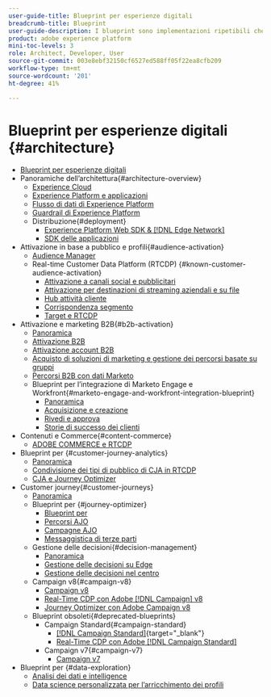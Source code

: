```yaml
---
user-guide-title: Blueprint per esperienze digitali
breadcrumb-title: Blueprint
user-guide-description: I blueprint sono implementazioni ripetibili che permettono di risolvere problemi di business noti e contengono diagrammi di architettura, considerazioni tecniche e collegamenti alla documentazione pertinente.
product: adobe experience platform
mini-toc-levels: 3
role: Architect, Developer, User
source-git-commit: 003e8ebf32150cf6527ed588ff05f22ea8cfb209
workflow-type: tm+mt
source-wordcount: '201'
ht-degree: 41%

---
```



# Blueprint per esperienze digitali {#architecture}

+ [Blueprint per esperienze digitali](/help/blueprints/overview.md)
+ Panoramiche dell’architettura{#architecture-overview}
   + [Experience Cloud](/help/blueprints/experience-platform/experience-cloud.md)
   + [Experience Platform e applicazioni](/help/blueprints/experience-platform/platform-applications.md)
   + [Flusso di dati di Experience Platform](/help/blueprints/experience-platform/platform-data-flow.md)
   + [Guardrail di Experience Platform](/help/blueprints/experience-platform/guardrails.md)
   + Distribuzione{#deployment}
      + [Experience Platform Web SDK &amp; [!DNL Edge Network]](/help/blueprints/experience-platform/deployment/websdk.md)
      + [SDK delle applicazioni](/help/blueprints/experience-platform/deployment/appsdk.md)
+ Attivazione in base a pubblico e profili{#audience-activation}
   + [Audience Manager](/help/blueprints/audience-activation/audience-manager.md)
   + Real-time Customer Data Platform (RTCDP) {#known-customer-audience-activation}
      + [Attivazione a canali social e pubblicitari](/help/blueprints/audience-activation/advertising-activation.md)
      + [Attivazione per destinazioni di streaming aziendali e su file](/help/blueprints/audience-activation/enterprise-destinations.md)
      + [Hub attività cliente](/help/blueprints/audience-activation/customer-activity.md)
      + [Corrispondenza segmento](/help/blueprints/audience-activation/segment-match.md)
      + [Target e RTCDP](/help/blueprints/audience-activation/rtcdp-target.md)
+ Attivazione e marketing B2B{#b2b-activation}
   + [Panoramica](/help/blueprints/b2b/overview.md)
   + [Attivazione B2B](/help/blueprints/b2b/b2bactivation.md)
   + [Attivazione account B2B](/help/blueprints/b2b/b2b-account-activation.md)
   + [Acquisto di soluzioni di marketing e gestione dei percorsi basate su gruppi](/help/blueprints/b2b/b2b-buying-group-journeys.md)
   + [Percorsi B2B con dati Marketo](/help/blueprints/b2b/b2b-journeys-with-marketo.md)
   + Blueprint per l’integrazione di Marketo Engage e Workfront{#marketo-engage-and-workfront-integration-blueprint}
      + [Panoramica](/help/blueprints/b2b/marketo-engage-and-workfront-integration-blueprint/overview.md)
      + [Acquisizione e creazione](/help/blueprints/b2b/marketo-engage-and-workfront-integration-blueprint/intake-and-create.md)
      + [Rivedi e approva](/help/blueprints/b2b/marketo-engage-and-workfront-integration-blueprint/review-and-approve-blueprint.md)
      + [Storie di successo dei clienti](/help/blueprints/b2b/marketo-engage-and-workfront-integration-blueprint/customer-success-stories.md)
+ Contenuti e Commerce{#content-commerce}
   + [ADOBE COMMERCE e RTCDP](/help/blueprints/content-commerce/commerce/commerce-rtcdp.md)
+ Blueprint per  {#customer-journey-analytics}
   + [Panoramica](/help/blueprints/customer-journey-analytics/overview.md)
   + [Condivisione dei tipi di pubblico di CJA in RTCDP](/help/blueprints/customer-journey-analytics/cja-rtcdp.md)
   + [CJA e Journey Optimizer](/help/blueprints/customer-journey-analytics/cja-ajo.md)
+ Customer journey{#customer-journeys}
   + [Panoramica](/help/blueprints/customer-journeys/overview.md)
   + Blueprint per  {#journey-optimizer}
      + [Blueprint per  ](/help/blueprints/customer-journeys/journey-optimizer/journey-optimizer-overview.md)
      + [Percorsi AJO](/help/blueprints/customer-journeys/journey-optimizer/journey-optimizer-journeys.md)
      + [Campagne AJO](/help/blueprints/customer-journeys/journey-optimizer/journey-optimizer-campaigns.md)
      + [Messaggistica di terze parti](/help/blueprints/customer-journeys/journey-optimizer/3rd-party-messaging.md)
   + Gestione delle decisioni{#decision-management}
      + [Panoramica](/help/blueprints/customer-journeys/decision-management/decision-management-overview.md)
      + [Gestione delle decisioni su Edge](/help/blueprints/customer-journeys/decision-management/decision-management-edge.md)
      + [Gestione delle decisioni nel centro](/help/blueprints/customer-journeys/decision-management/decision-management-hub.md)
   + Campaign v8{#campaign-v8}
      + [Campaign v8](/help/blueprints/customer-journeys/campaign-v8/campaign-v8-overview.md)
      + [Real-Time CDP con Adobe [!DNL Campaign] v8](/help/blueprints/customer-journeys/campaign-v8/rtcdp-and-campaign-v8.md)
      + [Journey Optimizer con Adobe Campaign v8](/help/blueprints/customer-journeys/campaign-v8/ajo-and-campaign-v8.md)
   + Blueprint obsoleti{#deprecated-blueprints}
      + Campaign Standard{#campaign-standard}
         + [[!DNL Campaign Standard]](https://experienceleague.adobe.com/en/docs/campaign-standard){target="_blank"}
         + [Real-Time CDP con Adobe [!DNL Campaign Standard]](https://experienceleague.adobe.com/en/docs/campaign-standard/using/integrating-with-adobe-cloud/adobe-experience-platform/get-started-sources-destinations)
      + Campaign v7{#campaign-v7}
         + [Campaign v7](/help/blueprints/customer-journeys/campaign-v7/campaign-v7-overview.md)
+ Blueprint per {#data-exploration}
   + [Analisi dei dati e intelligence](/help/blueprints/data-insights/analysis.md)
   + [Data science personalizzata per l’arricchimento dei profili](/help/blueprints/data-insights/data-science.md)
